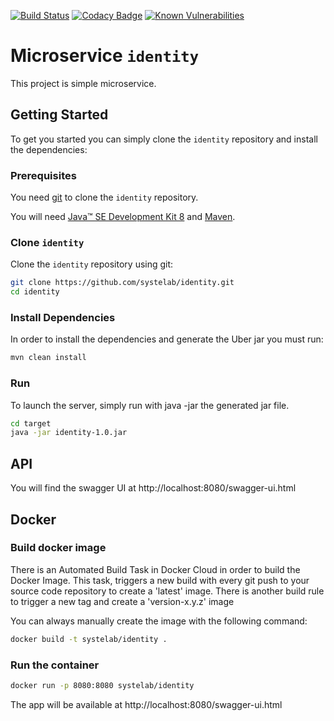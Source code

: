 [![Build Status](https://travis-ci.org/systelab/identity.svg?branch=master)](https://travis-ci.org/systelab/identity)
[![Codacy Badge](https://api.codacy.com/project/badge/Grade/7ce4e563c45b4d09a975d61bed7d5d50)](https://www.codacy.com/app/alfonsserra/identity?utm_source=github.com&amp;utm_medium=referral&amp;utm_content=systelab/identity&amp;utm_campaign=Badge_Grade)
[![Known Vulnerabilities](https://snyk.io/test/github/systelab/identity/badge.svg?targetFile=pom.xml)](https://snyk.io/test/github/systelab/identity?targetFile=pom.xml)

#  Microservice `identity`

This project is simple microservice.

## Getting Started

To get you started you can simply clone the `identity` repository and install the dependencies:

### Prerequisites

You need [git][git] to clone the `identity` repository.

You will need [Java™ SE Development Kit 8][jdk-download] and [Maven][maven].

### Clone `identity`

Clone the `identity` repository using git:

```bash
git clone https://github.com/systelab/identity.git
cd identity
```

### Install Dependencies

In order to install the dependencies and generate the Uber jar you must run:

```bash
mvn clean install
```

### Run

To launch the server, simply run with java -jar the generated jar file.

```bash
cd target
java -jar identity-1.0.jar
```

## API

You will find the swagger UI at http://localhost:8080/swagger-ui.html

## Docker

### Build docker image

There is an Automated Build Task in Docker Cloud in order to build the Docker Image. 
This task, triggers a new build with every git push to your source code repository to create a 'latest' image.
There is another build rule to trigger a new tag and create a 'version-x.y.z' image

You can always manually create the image with the following command:

```bash
docker build -t systelab/identity . 
```

### Run the container

```bash
docker run -p 8080:8080 systelab/identity
```

The app will be available at http://localhost:8080/swagger-ui.html


[git]: https://git-scm.com/
[sboot]: https://projects.spring.io/spring-boot/
[maven]: https://maven.apache.org/download.cgi
[jdk-download]: http://www.oracle.com/technetwork/java/javase/downloads
[JEE]: http://www.oracle.com/technetwork/java/javaee/tech/index.html
